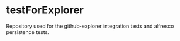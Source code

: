 testForExplorer
===============

Repository used for the github-explorer integration tests and alfresco persistence tests.
